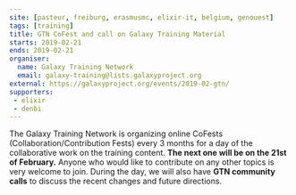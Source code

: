 ```yaml
---
site: [pasteur, freiburg, erasmusmc, elixir-it, belgium, genouest]
tags: [training]
title: GTN CoFest and call on Galaxy Training Material
starts: 2019-02-21
ends: 2019-02-21
organiser:
  name: Galaxy Training Network
  email: galaxy-training@lists.galaxyproject.org
external: https://galaxyproject.org/events/2019-02-gtn/
supporters:
 - elixir
 - denbi
---
```


The Galaxy Training Network is organizing online CoFests (Collaboration/Contribution Fests) every 3 months for a day of the collaborative work on the training content. **The next one will be on the 21st of February.** Anyone who would like to contribute on any other topics is very welcome to join. During the day, we will also have **GTN community calls** to discuss the recent changes and future directions.
